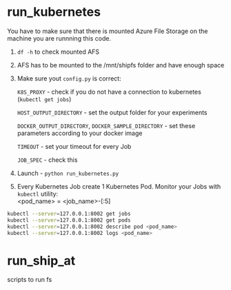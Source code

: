 # run_kubernetes
You have to make sure that there is mounted Azure File Storage on the
 machine you are runnning this code.
 
1. `df -h` to check mounted AFS
2. AFS has to be mounted to the /mnt/shipfs folder and have enough space
3. Make sure yout `config.py` is correct:

    `K8S_PROXY` - check if you do not have a 
    connection to kubernetes (`kubectl get jobs`)
    
    `HOST_OUTPUT_DIRECTORY` - set the output folder for your experiments
    
    `DOCKER_OUTPUT_DIRECTORY`, `DOCKER_SAMPLE_DIRECTORY` - set these parameters 
    according to your docker image
    
    `TIMEOUT` - set your timeout for every Job
    
    `JOB_SPEC` - check this
    
4. Launch - `python run_kubernetes.py`
5. Every Kubernetes Job create 1 Kubernetes Pod. Monitor your Jobs with `kubectl` utility:    
    <pod_name> = <job_name>-<random>[:5]
    
```bash
kubectl --server=127.0.0.1:8002 get jobs      
kubectl --server=127.0.0.1:8002 get pods    
kubectl --server=127.0.0.1:8002 describe pod <pod_name>    
kubectl --server=127.0.0.1:8002 logs <pod_name>
```

# run_ship_at
scripts to run fs
